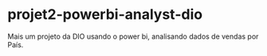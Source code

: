 # projet2-powerbi-analyst-dio
Mais um projeto da DIO usando o power bi, analisando dados de vendas por País.
